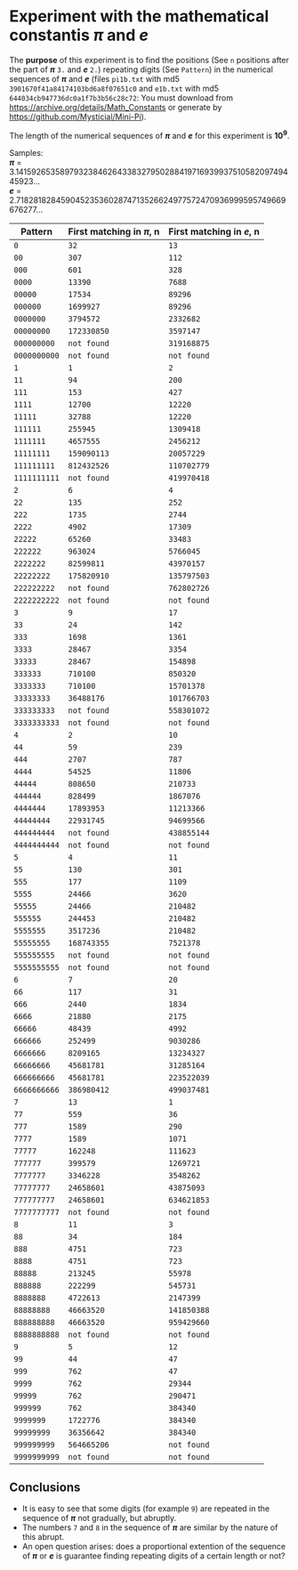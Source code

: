 # Experiment with the mathematical constantis ***π*** and ***e***

The **purpose** of this experiment is to find the positions (See `n` positions after the part of ***π*** `3.` and ***e*** `2.`) repeating digits (See `Pattern`) in the numerical sequences of ***π*** 
and ***e*** (files `pi1b.txt` with md5 `3901670f41a84174103bd6a8f07651c0` and `e1b.txt` with md5 `644034cb947736dc0a1f7b3b56c28c72`: You must download from https://archive.org/details/Math_Constants or generate by https://github.com/Mysticial/Mini-Pi).<br />

The length of the numerical sequences of ***π*** and ***e*** for this experiment is **10<sup>9</sup>**.

Samples:<br /> 
***π*** = 3.1415926535897932384626433832795028841971693993751058209749445923...<br />
 ***e*** = 2.7182818284590452353602874713526624977572470936999595749669676277...<br />


| Pattern | First matching in ***π***, n | First matching in ***e***, n |
| --- | --- | --- |
| `0` | `32` | `13` |
| `00` | `307` | `112` |
| `000` | `601` | `328` |
| `0000` | `13390` | `7688` |
| `00000` | `17534` | `89296` |
| `000000` | `1699927` | `89296` |
| `0000000` | `3794572` | `2332682` |
| `00000000` | `172330850` | `3597147` |
| `000000000` | `not found` | `319168875` |
| `0000000000` | `not found` | `not found` |
| `1` | `1` | `2` |
| `11` | `94` | `200` |
| `111` | `153` | `427` |
| `1111` | `12700` | `12220` |
| `11111` | `32788` | `12220` |
| `111111` | `255945` | `1309418` |
| `1111111` | `4657555` | `2456212` |
| `11111111` | `159090113` | `20057229` |
| `111111111` | `812432526` | `110702779` |
| `1111111111` | `not found` | `419970418` |
| `2` | `6` | `4` |
| `22` | `135` | `252` |
| `222` | `1735` | `2744` |
| `2222` | `4902` | `17309` |
| `22222` | `65260` | `33483` |
| `222222` | `963024` | `5766045` |
| `2222222` | `82599811` | `43970157` |
| `22222222` | `175820910` | `135797503` |
| `222222222` | `not found` | `762802726` |
| `2222222222` | `not found` | `not found` |
| `3` | `9` | `17` |
| `33` | `24` | `142` |
| `333` | `1698` | `1361` |
| `3333` | `28467` | `3354` |
| `33333` | `28467` | `154898` |
| `333333` | `710100` | `850320` |
| `3333333` | `710100` | `15701378` |
| `33333333` | `36488176` | `101766703` |
| `333333333` | `not found` | `558301072` |
| `3333333333` | `not found` | `not found` |
| `4` | `2` | `10` |
| `44` | `59` | `239` |
| `444` | `2707` | `787` |
| `4444` | `54525` | `11806` |
| `44444` | `808650` | `210733` |
| `444444` | `828499` | `1867076` |
| `4444444` | `17893953` | `11213366` |
| `44444444` | `22931745` | `94699566` |
| `444444444` | `not found` | `438855144` |
| `4444444444` | `not found` | `not found` |
| `5` | `4` | `11` |
| `55` | `130` | `301` |
| `555` | `177` | `1109` |
| `5555` | `24466` | `3620` |
| `55555` | `24466` | `210482` |
| `555555` | `244453` | `210482` |
| `5555555` | `3517236` | `210482` |
| `55555555` | `168743355` | `7521378` |
| `555555555` | `not found` | `not found` |
| `5555555555` | `not found` | `not found` |
| `6` | `7` | `20` |
| `66` | `117` | `31` |
| `666` | `2440` | `1834` |
| `6666` | `21880` | `2175` |
| `66666` | `48439` | `4992` |
| `666666` | `252499` | `9030286` |
| `6666666` | `8209165` | `13234327` |
| `66666666` | `45681781` | `31285164` |
| `666666666` | `45681781` | `223522039` |
| `6666666666` | `386980412` | `499037481` |
| `7` | `13` | `1` |
| `77` | `559` | `36` |
| `777` | `1589` | `290` |
| `7777` | `1589` | `1071` |
| `77777` | `162248` | `111623` |
| `777777` | `399579` | `1269721` |
| `7777777` | `3346228` | `3548262` |
| `77777777` | `24658601` | `43875093` |
| `777777777` | `24658601` | `634621853` |
| `7777777777` | `not found` | `not found` |
| `8` | `11` | `3` |
| `88` | `34` | `184` |
| `888` | `4751` | `723` |
| `8888` | `4751` | `723` |
| `88888` | `213245` | `55978` |
| `888888` | `222299` | `545731` |
| `8888888` | `4722613` | `2147399` |
| `88888888` | `46663520` | `141850388` |
| `888888888` | `46663520` | `959429660` |
| `8888888888` | `not found` | `not found` |
| `9` | `5` | `12` |
| `99` | `44` | `47` |
| `999` | `762` | `47` |
| `9999` | `762` | `29344` |
| `99999` | `762` | `290471` |
| `999999` | `762` | `384340` |
| `9999999` | `1722776` | `384340` |
| `99999999` | `36356642` | `384340` |
| `999999999` | `564665206` | `not found` |
| `9999999999` | `not found` | `not found` |

## Conclusions

* It is easy to see that some digits (for example `9`) are repeated in the sequence of ***π*** not gradually, but abruptly.
* The numbers `7` and `8` in the sequence of ***π*** are similar by the nature of this abrupt. 
* An open question arises: does a proportional extention of the sequence of ***π*** or ***e*** is guarantee finding repeating digits of a certain length or not?

